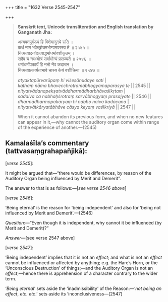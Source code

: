+++
title = "1632 Verse 2545-2547"

+++
> **Sanskrit text, Unicode transliteration and English translation by Ganganath Jha:** 
>
> अत्यक्तपूर्वरूपं हि विशेषानुदये सति ।  
> कथं नाम भवेच्छ्रोत्रमभोग्यमपरस्य ते ॥ २५४५ ॥  
> नित्यत्वादनपेक्षत्वाद्धर्माधर्भावशीकृतम् ।  
> सदैव च नभःश्रोत्रं सर्वाभोग्यं प्रसज्यते ॥ २५४६ ॥  
> धर्माधर्मोपकार्यं हि नभो नैव कदाचन ।  
> नित्यत्वात्कार्यताभावे चास्य केयं वशीक्रिया ॥ २५४७ ॥ 
>
> *atyaktapūrvarūpaṃ hi viśeṣānudaye sati* \|  
> *kathaṃ nāma bhavecchrotramabhogyamaparasya te* \|\| 2545 \|\|  
> *nityatvādanapekṣatvāddharmādharbhāvaśīkṛtam* \|  
> *sadaiva ca nabhaḥśrotraṃ sarvābhogyaṃ prasajyate* \|\| 2546 \|\|  
> *dharmādharmopakāryaṃ hi nabho naiva kadācana* \|  
> *nityatvātkāryatābhāve cāsya keyaṃ vaśīkriyā* \|\| 2547 \|\| 
>
> When it cannot abandon its previous form, and when no new features can appear in it,—why cannot the auditory organ come within range of the experience of another.—(2545)



## Kamalaśīla’s commentary (tattvasaṃgrahapañjikā):

[*verse 2545*]:

It might be argued that—“there would be differences, by reason of the Auditory Organ being influenced by Merit and Demerit”.

The answer to that is as follows:—[*see verse 2546 above*]

[*verse 2546*]:

‘Being eternal’ is the reason for ‘being independent’ and also for ‘being not influenced by Merit and Demerit’.—(2546)

*Question*:—“Even though it is independent, why cannot it be influenced (by Merit and Demerit)?”

*Answer*—[see verse 2547 above]

[*verse 2547*]:

‘Being independent’ implies that it is not an *effect*; and what is not an *effect* cannot be influenced or affected by anything; e.g. the Hare’s Horn, or the ‘Unconscious Destruction’ of things;—and the Auditory Organ is not an *effect*;—hence there is apprehension of a character contrary to the wider term.

‘*Being eternal*’ sets aside the ‘inadmissibility’ of the Reason:—‘*not being an effect*, *etc. etc*.’ sets aside its ‘inconclusiveness—(2547)


